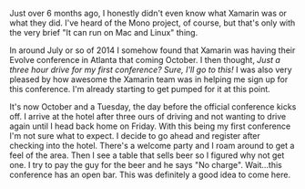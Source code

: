 Just over 6 months ago, I honestly didn't even know what Xamarin was or what they did. I've heard of the Mono project, of course, but that's only with the very brief "It can run on Mac and Linux" thing.

In around July or so of 2014 I somehow found that Xamarin was having their Evolve conference in Atlanta that coming October. I then thought, *Just a three hour drive for my first conference? Sure, I'll go to this!* I was also very pleased by how awesome the Xamarin team was in helping me sign up for this conference. I'm already starting to get pumped for it at this point.

It's now October and a Tuesday, the day before the official conference kicks off. I arrive at the hotel after three ours of driving and not wanting to drive again until I head back home on Friday. With this being my first conference I'm not sure what to expect. I decide to go ahead and register after checking into the hotel. There's a welcome party and I roam around to get a feel of the area. Then I see a table that sells beer so I figured why not get one. I try to pay the guy for the beer and he says "No charge". Wait...this conference has an open bar. This was definitely a good idea to come here.

 